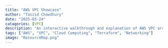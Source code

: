 ```yaml
---
title: "AWS VPC Showcase"
author: "Taszid Chowdhury"
date: "2025-03-24"
catagories: [VPC]
description: "An interactive walkthrough and explanation of AWS VPC architecture, including Terraform scripts, setup instructions, and key cloud networking concepts."
tags: ["AWS", "VPC", "Cloud Computing", "Terraform", "Networking"]
image: "ResourceMap.png"
---
```

